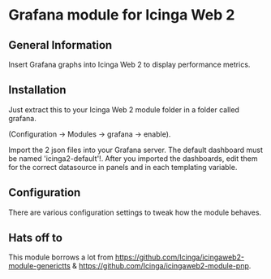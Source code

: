 # Grafana module for Icinga Web 2

## General Information

Insert Grafana graphs into Icinga Web 2 to display performance metrics.

## Installation

Just extract this to your Icinga Web 2 module folder in a folder called grafana.

(Configuration -> Modules -> grafana -> enable).

Import the 2 json files into your Grafana server. The default dashboard must be named 'icinga2-default'!.
After you imported the dashboards, edit them for the correct datasource in panels and in each templating variable.

## Configuration

There are various configuration settings to tweak how the module behaves.


## Hats off to

This module borrows a lot from https://github.com/Icinga/icingaweb2-module-generictts & https://github.com/Icinga/icingaweb2-module-pnp.
